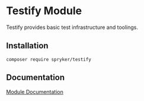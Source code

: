 # Testify Module

Testify provides basic test infrastructure and toolings.

## Installation

```
composer require spryker/testify
```

## Documentation

[Module Documentation](https://academy.spryker.com/developing_with_spryker/module_guide/modules.html)
